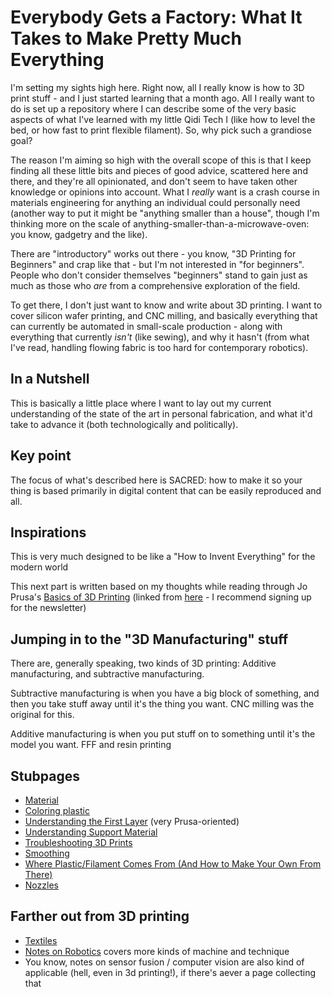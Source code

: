 # Everybody Gets a Factory: What It Takes to Make Pretty Much Everything

I'm setting my sights high here. Right now, all I really know is how to 3D print stuff - and I just started learning that a month ago. All I really want to do is set up a repository where I can describe some of the very basic aspects of what I've learned with my little Qidi Tech I (like how to level the bed, or how fast to print flexible filament). So, why pick such a grandiose goal?

The reason I'm aiming so high with the overall scope of this is that I keep finding all these little bits and pieces of good advice, scattered here and there, and they're all opinionated, and don't seem to have taken other knowledge or opinions into account. What I *really* want is a crash course in materials engineering for anything an individual could personally need (another way to put it might be "anything smaller than a house", though I'm thinking more on the scale of anything-smaller-than-a-microwave-oven: you know, gadgetry and the like).

There are "introductory" works out there - you know, "3D Printing for Beginners" and crap like that - but I'm not interested in "for beginners". People who don't consider themselves "beginners" stand to gain just as much as those who *are* from a comprehensive exploration of the field.

To get there, I don't just want to know and write about 3D printing. I want to cover silicon wafer printing, and CNC milling, and basically everything that can currently be automated in small-scale production - along with everything that currently *isn't* (like sewing), and why it hasn't (from what I've read, handling flowing fabric is too hard for contemporary robotics).

## In a Nutshell

This is basically a little place where I want to lay out my current understanding of the state of the art in personal fabrication, and what it'd take to advance it (both technologically and politically).

## Key point

The focus of what's described here is SACRED: how to make it so your thing is based primarily in digital content that can be easily reproduced and all.

## Inspirations

This is very much designed to be like a "How to Invent Everything" for the modern world

This next part is written based on my thoughts while reading through Jo Prusa's [Basics of 3D Printing][] (linked from [here](https://www.prusa3d.com/e-book-download/) - I recommend signing up for the newsletter)

[Basics of 3D Printing]: https://www.prusa3d.com/wp-content/uploads/basics-of-3D-printing.pdf

## Jumping in to the "3D Manufacturing" stuff

There are, generally speaking, two kinds of 3D printing: Additive manufacturing, and subtractive manufacturing.

Subtractive manufacturing is when you have a big block of something, and then you take stuff away until it's the thing you want. CNC milling was the original for this.

Additive manufacturing is when you put stuff on to something until it's the model you want. FFF and resin printing

## Stubpages

- [Material](2e435ad4-c7a6-4f8f-9617-511fb10c431a.md)
- [Coloring plastic](f6111f95-ff03-4a46-90a0-fff4d8cebff6.md)
- [Understanding the First Layer](92edf394-5274-4eac-9727-fb572de89da0.md) (very Prusa-oriented)
- [Understanding Support Material](c2127358-974c-449c-895d-ae76b406eafc.md)
- [Troubleshooting 3D Prints](9b45dcf6-a84f-4b72-803a-9743eaa404c3.md)
- [Smoothing](cefa5d2e-9936-49a9-9714-d57bcc903858.md)
- [Where Plastic/Filament Comes From (And How to Make Your Own From There)](26a831fa-cd36-47cb-98f4-5cf4ddc0f6bf.md)
- [Nozzles](94dafcb2-023d-4bc9-994b-dd21ee5802cc.md)

## Farther out from 3D printing

- [Textiles](3d50d2be-3b36-4c04-a0c6-5793f15814b7.md)
- [Notes on Robotics](4e40eaae-f191-4c45-a1b7-bc1022f0e210.md) covers more kinds of machine and technique
- You know, notes on sensor fusion / computer vision are also kind of applicable (hell, even in 3d printing!), if there's aever a page collecting that
